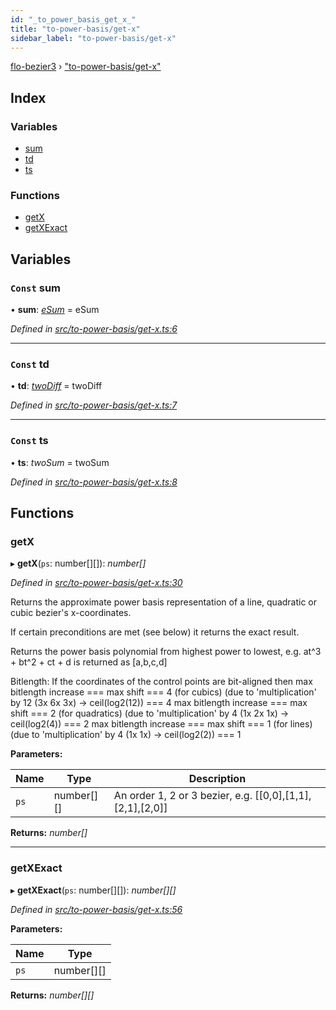 ```yaml
---
id: "_to_power_basis_get_x_"
title: "to-power-basis/get-x"
sidebar_label: "to-power-basis/get-x"
---
```


[flo-bezier3](../globals.md) › ["to-power-basis/get-x"](_to_power_basis_get_x_.md)

## Index

### Variables

* [sum](_to_power_basis_get_x_.md#const-sum)
* [td](_to_power_basis_get_x_.md#const-td)
* [ts](_to_power_basis_get_x_.md#const-ts)

### Functions

* [getX](_to_power_basis_get_x_.md#getx)
* [getXExact](_to_power_basis_get_x_.md#getxexact)

## Variables

### `Const` sum

• **sum**: *[eSum](_intersection_bezier_intersection_implicit_inversion_old_.md#esum)* = eSum

*Defined in [src/to-power-basis/get-x.ts:6](https://github.com/FlorisSteenkamp/FloBezier/blob/6f79660/src/to-power-basis/get-x.ts#L6)*

___

### `Const` td

• **td**: *[twoDiff](_intersection_bezier_intersection_implicit_inversion_old_.md#twodiff)* = twoDiff

*Defined in [src/to-power-basis/get-x.ts:7](https://github.com/FlorisSteenkamp/FloBezier/blob/6f79660/src/to-power-basis/get-x.ts#L7)*

___

### `Const` ts

• **ts**: *twoSum* = twoSum

*Defined in [src/to-power-basis/get-x.ts:8](https://github.com/FlorisSteenkamp/FloBezier/blob/6f79660/src/to-power-basis/get-x.ts#L8)*

## Functions

###  getX

▸ **getX**(`ps`: number[][]): *number[]*

*Defined in [src/to-power-basis/get-x.ts:30](https://github.com/FlorisSteenkamp/FloBezier/blob/6f79660/src/to-power-basis/get-x.ts#L30)*

Returns the approximate power basis representation of a line, quadratic or
cubic bezier's x-coordinates.

If certain preconditions are met (see below) it returns the exact result.

Returns the power basis polynomial from highest power to lowest,
e.g. at^3 + bt^2 + ct + d is returned as [a,b,c,d]

Bitlength: If the coordinates of the control points are bit-aligned then
max bitlength increase === max shift === 4 (for cubics)
(due to 'multiplication' by 12 (3x 6x 3x) -> ceil(log2(12)) === 4
max bitlength increase === max shift === 2 (for quadratics)
(due to 'multiplication' by 4 (1x 2x 1x)  -> ceil(log2(4)) === 2
max bitlength increase === max shift === 1 (for lines)
(due to 'multiplication' by 4 (1x 1x) -> ceil(log2(2)) === 1

**Parameters:**

Name | Type | Description |
------ | ------ | ------ |
`ps` | number[][] | An order 1, 2 or 3 bezier, e.g. [[0,0],[1,1],[2,1],[2,0]]  |

**Returns:** *number[]*

___

###  getXExact

▸ **getXExact**(`ps`: number[][]): *number[][]*

*Defined in [src/to-power-basis/get-x.ts:56](https://github.com/FlorisSteenkamp/FloBezier/blob/6f79660/src/to-power-basis/get-x.ts#L56)*

**Parameters:**

Name | Type |
------ | ------ |
`ps` | number[][] |

**Returns:** *number[][]*
